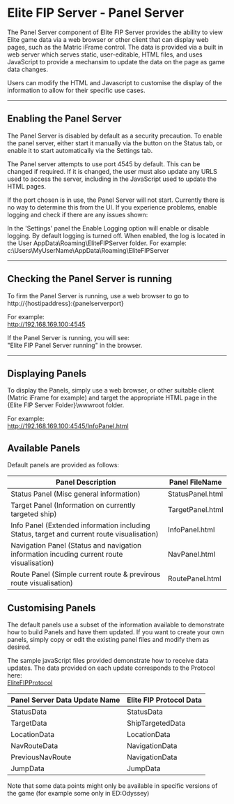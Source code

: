 ﻿# Elite FIP Server - Panel Server

The Panel Server component of Elite FIP Server provides the ability to view Elite game data via a web browser or
other client that can display web pages, such as the Matric iFrame control. The data is provided via a built in web server
which serves static, user-editable, HTML files, and uses JavaScript to provide a mechansim to update the data on the page as
game data changes. 

Users can modify the HTML and Javascript to customise the display of the information to allow for their specific
use cases.


---

## Enabling the Panel Server

The Panel Server is disabled by default as a security precaution. To enable the panel server, either start it manually via the button
on the Status tab, or enable it to start automatically via the Settings tab.

The Panel server attempts to use port 4545 by default. This can be changed if required. If it is changed, the user must also
update any URLS used to access the server, including in the JavaScript used to update the HTML pages.

If the port chosen is in use, the Panel Server will not start. Currently there is no way to determine this from the UI.
If you experience problems, enable logging and check if there are any issues shown:

In the 'Settings' panel the Enable Logging option will enable or disable logging. By default logging is turned 
off. When enabled, the log is located in the User AppData\Roaming\EliteFIPServer folder.
For example: c:\Users\MyUserName\AppData\Roaming\EliteFIPServer

---

## Checking the Panel Server is running

To firm the Panel Server is running, use a web browser to go to  
http://\{hostipaddress\}:\{panelserverport\}  

For example:  
http://192.168.169.100:4545

If the Panel Server is running, you will see:  
"Elite FIP Panel Server running" in the browser.

---

## Displaying Panels

To display the Panels, simply use a web browser, or other suitable client (Matric iFrame for example) and target the appropriate HTML page in the \{Elite FIP Server Folder\}\\wwwroot folder.

For example:  
http://192.168.169.100:4545/InfoPanel.html

## Available Panels

Default panels are provided as follows:

Panel Description | Panel FileName
-------------- | ----------- 
Status Panel (Misc general information) | StatusPanel.html 
Target Panel (Information on currently targeted ship) | TargetPanel.html
Info Panel (Extended information including Status, target and current route visualisation) | InfoPanel.html
Navigation Panel (Status and navigation information incuding current route visualisation) | NavPanel.html
Route Panel (Simple current route & previrous route visualisation) | RoutePanel.html

## Customising Panels

The default panels use a subset of the information available to demonstrate how to build Panels and have them updated. If you want to create your own panels, simply copy or edit 
the existing panel files and modify them as desired. 

The sample javaScript files provided demonstrate how to receive data updates. 
The data provided on each update corresponds to the Protocol here:  
[EliteFIPProtocol](https://github.com/EarthstormSoftware/EliteFIPProtocol)

Panel Server Data Update Name | Elite FIP Protocol Data
-------------- | ----------- 
StatusData  | StatusData
TargetData | ShipTargetedData
LocationData | LocationData
NavRouteData | NavigationData
PreviousNavRoute | NavigationData
JumpData | JumpData


Note that some data points might only be available in specific versions of the game (for example some only in ED:Odyssey)
